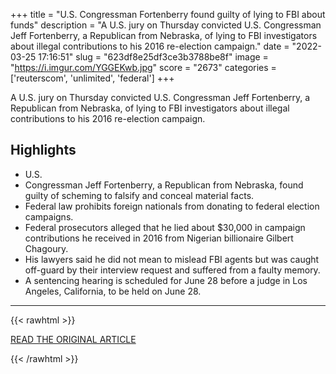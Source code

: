 +++
title = "U.S. Congressman Fortenberry found guilty of lying to FBI about funds"
description = "A U.S. jury on Thursday convicted U.S. Congressman Jeff Fortenberry, a Republican from Nebraska, of lying to FBI investigators about illegal contributions to his 2016 re-election campaign."
date = "2022-03-25 17:16:51"
slug = "623df8e25df3ce3b3788be8f"
image = "https://i.imgur.com/YGGEKwb.jpg"
score = "2673"
categories = ['reuterscom', 'unlimited', 'federal']
+++

A U.S. jury on Thursday convicted U.S. Congressman Jeff Fortenberry, a Republican from Nebraska, of lying to FBI investigators about illegal contributions to his 2016 re-election campaign.

## Highlights

- U.S.
- Congressman Jeff Fortenberry, a Republican from Nebraska, found guilty of scheming to falsify and conceal material facts.
- Federal law prohibits foreign nationals from donating to federal election campaigns.
- Federal prosecutors alleged that he lied about $30,000 in campaign contributions he received in 2016 from Nigerian billionaire Gilbert Chagoury.
- His lawyers said he did not mean to mislead FBI agents but was caught off-guard by their interview request and suffered from a faulty memory.
- A sentencing hearing is scheduled for June 28 before a judge in Los Angeles, California, to be held on June 28.

---

{{< rawhtml >}}
  <p class="article-category">
    <a target="_blank" href="https://www.reuters.com/world/us/us-congressman-fortenberry-found-guilty-lying-fbi-about-funds-2022-03-25/">READ THE ORIGINAL ARTICLE</a>
  </p>
{{< /rawhtml >}}
